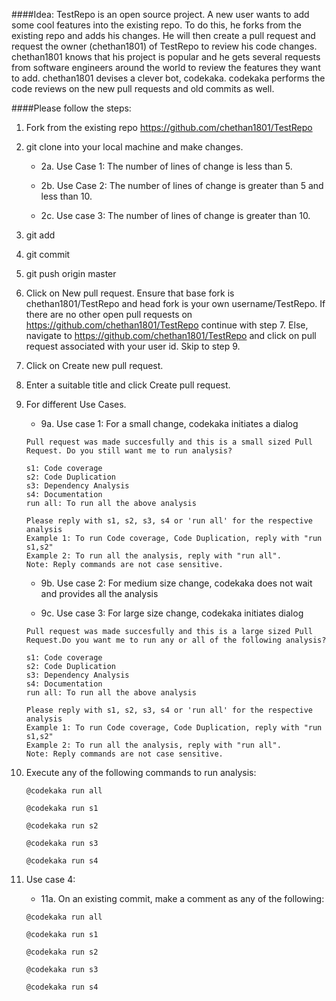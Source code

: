 ####Idea:
TestRepo is an open source project. A new user wants to add some cool features into the existing repo. To do this, he forks from the existing repo and adds his changes. He will then create a pull request and request the owner (chethan1801) of TestRepo to review his code changes. chethan1801 knows that his project is popular and he gets several requests from software engineers around the world to review the features they want to add. chethan1801 devises a clever bot, codekaka. codekaka performs the code reviews on the new pull requests and old commits as well.

####Please follow the steps:

1. Fork from the existing repo https://github.com/chethan1801/TestRepo

2. git clone into your local machine and make changes.

	* 2a. Use Case 1: The number of lines of change is less than 5.

	* 2b. Use Case 2: The number of lines of change is greater than 5 and less than 10.

	* 2c. Use case 3: The number of lines of change is greater than 10.

3. git add

4. git commit

5. git push origin master

6. Click on New pull request. Ensure that base fork is chethan1801/TestRepo and head fork is your own username/TestRepo. If there are no other open pull requests on https://github.com/chethan1801/TestRepo continue with step 7. Else, navigate to https://github.com/chethan1801/TestRepo and click on pull request associated with your user id. Skip to step 9.

7. Click on Create new pull request.

8. Enter a suitable title and click Create pull request.

9. For different Use Cases.

	* 9a. Use case 1: For a small change, codekaka initiates a dialog
	```
	Pull request was made succesfully and this is a small sized Pull Request. Do you still want me to run analysis?

	s1: Code coverage
	s2: Code Duplication
	s3: Dependency Analysis
	s4: Documentation
	run all: To run all the above analysis

	Please reply with s1, s2, s3, s4 or 'run all' for the respective analysis
	Example 1: To run Code coverage, Code Duplication, reply with "run s1,s2"
	Example 2: To run all the analysis, reply with "run all".
	Note: Reply commands are not case sensitive.
	```

	* 9b. Use case 2: For medium size change, codekaka does not wait and provides all the analysis

	* 9c. Use case 3: For large size change, codekaka initiates dialog

	```
	Pull request was made succesfully and this is a large sized Pull Request.Do you want me to run any or all of the following analysis?

	s1: Code coverage
	s2: Code Duplication
	s3: Dependency Analysis
	s4: Documentation
	run all: To run all the above analysis

	Please reply with s1, s2, s3, s4 or 'run all' for the respective analysis
	Example 1: To run Code coverage, Code Duplication, reply with "run s1,s2"
	Example 2: To run all the analysis, reply with "run all".
	Note: Reply commands are not case sensitive.
	```

10. Execute any of the following commands to run analysis:
	```
	@codekaka run all
	```
	```
	@codekaka run s1
	```
	```
	@codekaka run s2
	```
	```
	@codekaka run s3
	```
	```
	@codekaka run s4
	```

11. Use case 4:
	* 11a. On an existing commit, make a comment as any of the following:
	```
	@codekaka run all
	```
	```
	@codekaka run s1
	```
	```
	@codekaka run s2
	```
	```
	@codekaka run s3
	```
	```
	@codekaka run s4
	```
